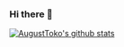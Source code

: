 ### Hi there 👋

[![AugustToko's github stats](https://github-readme-stats.vercel.app/api?username=AugustToko)](https://github.com/AugustToko)
